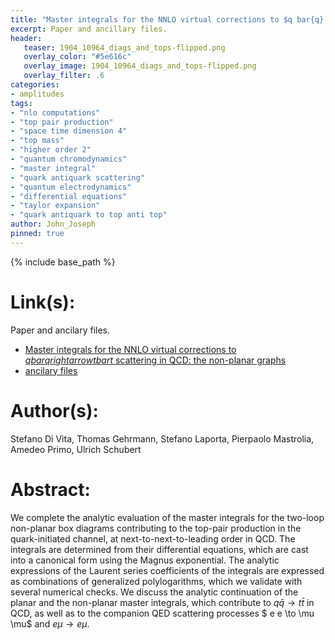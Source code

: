 ```yaml
---
title: "Master integrals for the NNLO virtual corrections to $q bar{q} rightarrow t bar{t}$ scattering in QCD: the non-planar graphs"
excerpt: Paper and ancillary files.
header:
   teaser: 1904_10964_diags_and_tops-flipped.png
   overlay_color: "#5e616c"
   overlay_image: 1904_10964_diags_and_tops-flipped.png
   overlay_filter: .6
categories:
- amplitudes
tags:
- "nlo computations"
- "top pair production"
- "space time dimension 4"
- "top mass"
- "higher order 2"
- "quantum chromodynamics"
- "master integral"
- "quark antiquark scattering"
- "quantum electrodynamics"
- "differential equations"
- "taylor expansion"
- "quark antiquark to top anti top"
author: John_Joseph
pinned: true
---
```

{% include base_path %}

# Link(s):
Paper and ancilary files.
  * [Master integrals for the NNLO virtual corrections to $q bar{q} rightarrow t bar{t}$ scattering in QCD: the non-planar graphs](https://arxiv.org/abs/1904.10964)
  * [ancilary files](https://arxiv.org/src/1904.10964/anc)

# Author(s):
Stefano Di Vita, Thomas Gehrmann, Stefano Laporta, Pierpaolo Mastrolia, Amedeo Primo, Ulrich Schubert

# Abstract:
We complete the analytic evaluation of the master integrals for the two-loop non-planar box diagrams contributing to the top-pair production in the quark-initiated channel, at next-to-next-to-leading order in QCD. The integrals are determined from their differential equations, which are cast into a canonical form using the Magnus exponential. The analytic expressions of the Laurent series coefficients of the integrals are expressed as combinations of generalized polylogarithms, which we validate with several numerical checks. We discuss the analytic continuation of the planar and the non-planar master integrals, which contribute to $q {\bar q} \to t {\bar t}$ in QCD, as well as to the companion QED scattering processes $ e e \to \mu \mu$ and $e \mu \to e \mu$.